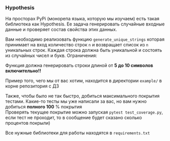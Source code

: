 ### Hypothesis

На просторах PyPi (монорепа языка, которую мы изучаем) есть такая библиотека как Hypothesis. Ее задача генерировать
случайные входные данные и проверяет состав свойства этих данных.

Вам необходимо реализовать функцию `generate_unique_strings` которая принимает на вход количество строк `n` и возвращает
список из `n` уникальных строк. Каждая строка должна быть уникальной и состоять из случайных чисел и букв.
Ограничения:

Функция должна генерировать строки длиной от **5 до 10 символов включительно!!**

Пример того, чего мы от вас хотим, находится в директории `example/` в корне репозитория с ДЗ

Также, чтобы было не так быстро, добиться максимального покрытия тестами. Какие-то тесты мы уже написали за вас, но вам нужно добиться **полного 100** % покрытия \
Проверять текущее покрытие можно запуская `pytest test_coverage.py`, если тест не проходит, то в сообщение будет сказано сколько процентов покрыли)


Все нужные библиотеки для работы находятся в `requirements.txt`




